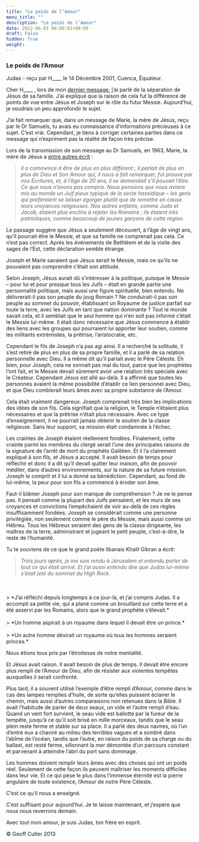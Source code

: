 ```yaml
---
title: "Le poids de l’Amour"
menu_title: ""
description: "Le poids de l’Amour"
date: 2022-06-01 06:00:01+00:98
draft: False
hidden: True
weight:
---
```

### Le poids de l’Amour

Judas - reçu par H____ le 14 Décembre 2001, Cuenca, Équateur.

Cher H____ , lors de mon [dernier message](/fr-contemporary-messages/fr-contemporary-messages-by-date-order/fr-contemporary-messages-2001/fr-2001-12-12-1-hr-judas/), j’ai parlé de la séparation de Jésus de sa famille. J’ai expliqué que la raison de cela fut la différence de points de vue entre Jésus et Joseph sur le rôle du futur Messie. Aujourd’hui, je voudrais un peu approfondir le sujet.

J’ai fait remarquer que, dans un message de Marie, la mère de Jésus, reçu par le Dr Samuels, tu avais eu connaissance d’informations précieuses à ce sujet. C’est vrai. Cependant, je tiens à corriger certaines parties dans ce message qui n’expriment pas la réalité de façon très précise.

Lors de la transmission de son message au Dr Samuels, en 1963, Marie, la mère de Jésus a [entre autres écrit](/fr-samuels-messages/fr-diverse-messages/fr-12-1963-samuels-mary/) :

> *Il a commencé à être de plus en plus différent ; il parlait de plus en plus de Dieu et Son Amour qui, il nous a fait remarquer, fut prouvé par nos Écritures, et, à l’âge de 20 ans, il se demandait s’il pouvait l’être. Ce que nous n’avons pas compris. Nous pensions que nous avions mis au monde un Juif pieux typique de la secte hassidique – les gens qui préféraient se laisser égorger plutôt que de remettre en cause leurs croyances religieuses. Nos autres enfants, comme Juda et Jacob, étaient plus enclins à rejeter les Romains ; ils étaient très patriotiques, comme beaucoup de jeunes garçons de cette région.*

Le passage suggère que Jésus a seulement découvert, à l’âge de vingt ans, qu’il pourrait être le Messie, et que sa famille ne comprenait pas cela. Ce n’est pas correct. Après les événements de Bethléem et de la visite des sages de l’Est, cette déclaration semble étrange.

Joseph et Marie savaient que Jésus serait le Messie, mais ce qu’ils ne pouvaient pas comprendre c’était son attitude.

Selon Joseph, Jésus aurait dû s’intéresser à la politique, puisque le Messie – pour lui et pour presque tous les Juifs – était en grande partie une personnalité politique, mais aussi une figure spirituelle, bien entendu. Ne délivrerait-il pas son peuple du joug Romain ? Ne conduirait-il pas son peuple au sommet du pouvoir, établissant un Royaume de justice parfait sur toute la terre, avec les Juifs en tant que nation dominante ? Tout le monde savait cela, et il semblait que le seul homme qui n’en soit pas informé c’était le Messie lui-même. Il était donc nécessaire que Jésus commence à établir des liens avec les groupes qui pourraient lui apporter leur soutien, comme les militants extrémistes, la  prêtrise, l’aristocratie, etc.

Cependant le fils de Joseph n’a pas agi ainsi. Il a recherché la solitude, il s’est retiré de plus en plus de sa propre famille, et il a parlé de sa relation personnelle avec Dieu. Il a même dit qu’il parlait avec le Père Céleste. Eh bien, pour Joseph, cela ne sonnait pas mal du tout, parce que les prophètes l’ont fait, et le Messie devait sûrement avoir une relation très spéciale avec le Créateur. Cependant Jésus est allé au-delà. Il a affirmé que toutes les personnes avaient la même possibilité d’établir ce lien personnel avec Dieu, et que Dieu comblerait leurs âmes avec sa propre substance de l’Amour.

Cela était vraiment dangereux. Joseph comprenait très bien les implications des idées de son fils. Cela signifiait que la religion, le Temple n’étaient plus nécessaires et que la prêtrise n’était plus nécessaire. Avec ce type d’enseignement, il ne pourrait jamais obtenir le soutien de la classe religieuse. Sans leur support, sa mission était condamnée à l’échec.

Les craintes de Joseph étaient réellement fondées. Finalement, cette crainte parmi les membres du clergé serait l’une des principales raisons de la signature de l’arrêt de mort du prophète Galiléen. Et il l’a clairement expliqué à son fils, et Jésus a accepté. Il avait besoin de temps pour réfléchir et donc il a dit qu’il devait quitter leur maison, afin de pouvoir méditer, dans d’autres environnements, sur la nature de sa future mission. Joseph le comprit et il lui a donné sa bénédiction. Cependant, au fond de lui-même, la peur pour son fils a commencé à éroder son âme.

Faut-il blâmer Joseph pour son manque de compréhension ? Je ne le pense pas. Il pensait comme la plupart des Juifs pensaient, et les murs de ses croyances et convictions l’empêchaient de voir au-delà de ces règles insuffisamment fondées. Joseph se considérait comme une personne privilégiée, non seulement comme le père du Messie, mais aussi comme un Hébreu. Tous les Hébreux seraient des gens de la classe dirigeante, les maîtres de la terre, administrant et jugeant le petit peuple, c’est-à-dire, le reste de l’humanité.

Tu te souviens de ce que le grand poète libanais Khalil Gibran a écrit:

> *Trois jours après, je me suis rendu à Jérusalem et entendu parler de tout ce qui était arrivé. Et  j’ai aussi entendu dire que Judas lui-même s’était jeté du sommet du High Rock.*
<br>
<br>
> *J’ai réfléchi depuis longtemps à ce jour-là, et j’ai compris Judas. Il a accompli sa petite vie, qui a plané comme un brouillard sur cette terre et a été asservi par les Romains, alors que le grand prophète s’élevait.*
<br>
<br>
> *Un homme aspirait à un royaume dans lequel il devait être un prince.*
<br>
<br>
> *Un autre homme désirait un royaume où tous les hommes seraient princes.*

Nous étions tous pris par l’étroitesse de notre mentalité.

Et Jésus avait raison. Il avait besoin de plus de temps. Il devait être encore plus rempli de l’Amour de Dieu, afin de résister aux violentes tempêtes auxquelles il serait confronté.

Plus tard, il a souvent utilisé l’exemple d’être rempli d’Amour, comme dans le cas des lampes remplies d’huile, de sorte qu’elles puissent éclairer le chemin, mais aussi d’autres comparaisons non retenues dans la Bible. Il avait l’habitude de parler de deux seaux, un vide et l’autre rempli d’eau. Quand un vent fort survient, le seau vide est ballotté par la fureur de la tempête, jusqu’à ce qu’il soit brisé en mille morceaux, tandis que le seau plein reste ferme et stable sur sa place. Il a parlé des deux navires, où l’un d’entre eux a chaviré au milieu des terribles vagues et a sombré dans l’abîme de l’océan, tandis que l’autre, en raison du poids de sa charge ou du ballast, est resté ferme, sillonnant la mer démontée d’un parcours constant et parvenant à atteindre l’abri du port sans dommage.

Les hommes doivent remplir leurs âmes avec des  choses qui ont un poids réel. Seulement de cette façon ils peuvent maîtriser les moments difficiles dans leur vie. Et ce qui pèse le plus dans l’immense éternité est la pierre angulaire de toute existence, l’Amour de notre Père Céleste.

C’est ce qu’il nous a enseigné.

C’est suffisant pour aujourd’hui. Je te laisse maintenant, et j’espère que nous nous reverrons demain.

Avec tout mon amour, je suis Judas, ton frère en esprit.

© Geoff Cutler 2013